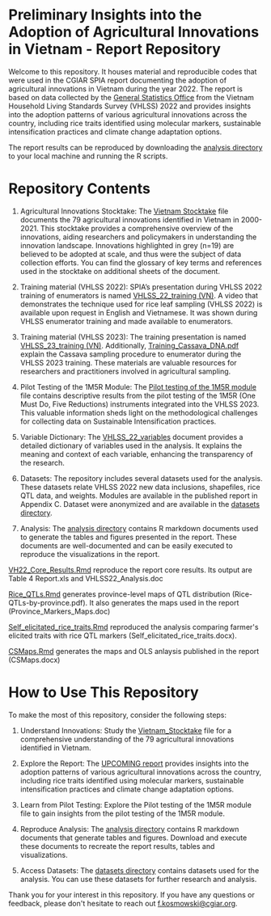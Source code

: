 # Preliminary Insights into the Adoption of Agricultural Innovations in Vietnam - Report Repository

Welcome to this repository. It houses material and reproducible codes that were used in the CGIAR SPIA report documenting the adoption of agricultural innovations in Vietnam during the year 2022. The report is based on data collected by the [General Statistics Office](https://www.gso.gov.vn/en/homepage/) from the Vietnam Household Living Standards Survey (VHLSS) 2022 and provides insights into the adoption patterns of various agricultural innovations across the country, including rice traits identified using molecular markers, sustainable intensification practices and climate change adaptation options.

The report results can be reproduced by downloading the [analysis directory](https://github.com/CGIAR-SPIA/Vietnam-pre-report-2023/tree/main/analysis) to your local machine and running the R scripts.


# Repository Contents

1.	Agricultural Innovations Stocktake: The [Vietnam Stocktake](https://raw.githubusercontent.com/CGIAR-SPIA/Vietnam-pre-report-2023/main/VN_Stocktake.xlsx) file documents the 79 agricultural innovations identified in Vietnam in 2000-2021. This stocktake provides a comprehensive overview of the innovations, aiding researchers and policymakers in understanding the innovation landscape. Innovations highlighted in grey (n=19) are believed to be adopted at scale, and thus were the subject of data collection efforts. You can find the glossary of key terms and references used in the stocktake on additional sheets of the document.
   
2. Training material (VHLSS 2022): SPIA’s presentation during VHLSS 2022 training of enumerators is named [VHLSS_22_training (VN)](https://raw.githubusercontent.com/CGIAR-SPIA/Vietnam-pre-report-2023/main/training/VHLSS_22_training_(VN).pdf). A video that demonstrates the technique used for rice leaf sampling (VHLSS 2022) is available upon request in English and Vietnamese. It was shown during VHLSS enumerator training and made available to enumerators.
   
3. Training material (VHLSS 2023): The training presentation is named [VHLSS_23_training (VN)](https://raw.githubusercontent.com/CGIAR-SPIA/Vietnam-pre-report-2023/main/training/VHLSS_23_training_(VN).pdf). Additionally, [Training_Cassava_DNA.pdf](https://raw.githubusercontent.com/CGIAR-SPIA/Vietnam-pre-report-2023/main/training/Training_Cassava_DNA.pdf) explain the Cassava sampling procedure to enumerator during the VHLSS 2023 training. These materials are valuable resources for researchers and practitioners involved in agricultural sampling.
   
4. Pilot Testing of the 1M5R Module: The [Pilot testing of the 1M5R module](https://raw.githubusercontent.com/CGIAR-SPIA/Vietnam-pre-report-2023/main/Pilot_testing_1M5R.html) file contains descriptive results from the pilot testing of the 1M5R (One Must Do, Five Reductions) instruments integrated into the VHLSS 2023. This valuable information sheds light on the methodological challenges for collecting data on Sustainable Intensification practices.
   
5. Variable Dictionary: The [VHLSS_22_variables](https://raw.githubusercontent.com/CGIAR-SPIA/Vietnam-pre-report-2023/main/analysis/VHLSS_22_variables.doc) document provides a detailed dictionary of variables used in the analysis. It explains the meaning and context of each variable, enhancing the transparency of the research.
   
6. Datasets: The repository includes several datasets used for the analysis. These datasets relate VHLSS 2022 new data inclusions, shapefiles, rice QTL data, and weights. Modules are available in the published report in Appendix C. Dataset were anonymized and are available in the [datasets directory](https://github.com/CGIAR-SPIA/Vietnam-pre-report-2023/tree/main/datasets).
    
7. Analysis: The [analysis directory](https://github.com/CGIAR-SPIA/Vietnam-pre-report-2023/tree/main/analysis) contains R markdown documents used to generate the tables and figures presented in the report. These documents are well-documented and can be easily executed to reproduce the visualizations in the report.
   
[VH22_Core_Results.Rmd](https://raw.githubusercontent.com/CGIAR-SPIA/Vietnam-pre-report-2023/main/analysis/VH22_Core_Results) reproduce the report core results. Its output are Table 4 Report.xls and VHLSS22_Analysis.doc

[Rice_QTLs.Rmd](https://raw.githubusercontent.com/CGIAR-SPIA/Vietnam-pre-report-2023/main/analysis/Rice_QTLs) generates province-level maps of QTL distribution (Rice-QTLs-by-province.pdf). It also generates the maps used in the report (Province_Markers_Maps.doc)

[Self_elicitated_rice_traits.Rmd](https://raw.githubusercontent.com/CGIAR-SPIA/Vietnam-pre-report-2023/main/analysis/Self_elicitated_rice_traits.Rmd) reproduced the analysis comparing farmer's elicited traits with rice QTL markers (Self_elicitated_rice_traits.docx).

[CSMaps.Rmd](https://raw.githubusercontent.com/CGIAR-SPIA/Vietnam-pre-report-2023/main/analysis/CSMaps.Rmd) generates the maps and OLS anlaysis published in the report (CSMaps.docx)

# How to Use This Repository

To make the most of this repository, consider the following steps:
 
1.	Understand Innovations: Study the [Vietnam_Stocktake](https://raw.githubusercontent.com/CGIAR-SPIA/Vietnam-pre-report-2023/main/VN_Stocktake.xlsx) file for a comprehensive understanding of the 79 agricultural innovations identified in Vietnam.

2.	Explore the Report: The [UPCOMING report]() provides insights into the adoption patterns of various agricultural innovations across the country, including rice traits identified using molecular markers, sustainable intensification practices and climate change adaptation options.
   
3.	Learn from Pilot Testing: Explore the Pilot testing of the 1M5R module file to gain insights from the pilot testing of the 1M5R module.
     
4.	Reproduce Analysis: The [analysis directory](https://github.com/CGIAR-SPIA/Vietnam-pre-report-2023/tree/main/analysis) contains R markdown documents that generate tables and figures. Download and execute these documents to recreate the report results, tables and visualizations.
    
5.	Access Datasets: The [datasets directory](https://github.com/CGIAR-SPIA/Vietnam-pre-report-2023/tree/main/datasets) contains datasets used for the analysis. You can use these datasets for further research and analysis.
    
Thank you for your interest in this repository. If you have any questions or feedback, please don't hesitate to reach out f.kosmowski@cgiar.org.

